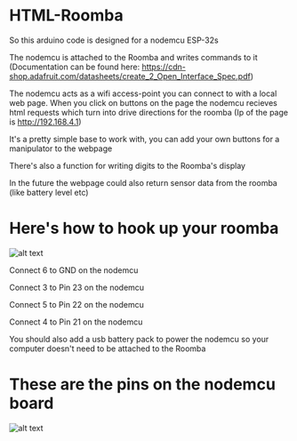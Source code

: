 # HTML-Roomba

So this arduino code is designed for a nodemcu ESP-32s

The nodemcu is attached to the Roomba and writes commands to it 
(Documentation can be found here: https://cdn-shop.adafruit.com/datasheets/create_2_Open_Interface_Spec.pdf)

The nodemcu acts as a wifi access-point you can connect to with a local web page.  When you click on buttons on the page the nodemcu recieves html requests which turn into drive directions for the roomba
(Ip of the page is http://192.168.4.1)


It's a pretty simple base to work with, you can add your own buttons for a manipulator to the webpage


There's also a function for writing digits to the Roomba's display

In the future the webpage could also return sensor data from the roomba (like battery level etc)

# Here's how to hook up your roomba
![alt text](https://i.imgur.com/pVh2iMH.png) 

Connect 6 to GND on the nodemcu 

Connect 3 to Pin 23 on the nodemcu    

Connect 5 to Pin 22 on the nodemcu 

Connect 4 to Pin 21 on the nodemcu

You should also add a usb battery pack to power the nodemcu so your computer doesn't need to be attached to the Roomba

# These are the pins on the nodemcu board

![alt text](http://www.shenzhen2u.com/image/catalog/Module/NodeMCU-32S/nodemcu_32s_pin.png)

